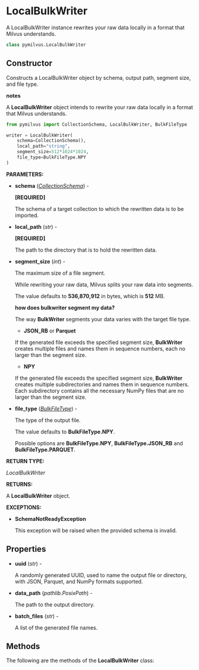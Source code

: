 # LocalBulkWriter

A LocalBulkWriter instance rewrites your raw data locally in a format that Milvus understands.

```python
class pymilvus.LocalBulkWriter
```

## Constructor

Constructs a LocalBulkWriter object by schema, output path, segment size, and file type.

<div class="admonition note">

<p><b>notes</b></p>

<p>A <strong>LocalBulkWriter</strong> object intends to rewrite your raw data locally in a format that Milvus understands.</p>

</div>

```python
from pymilvus import CollectionSchema, LocalBulkWriter, BulkFileType

writer = LocalBulkWriter(
    schema=CollectionSchema(),
    local_path="string",
    segment_size=512*1024*1024,
    file_type=BulkFileType.NPY
)
```

**PARAMETERS:**

- **schema** (*[CollectionSchema](../../ORM/CollectionSchema/CollectionSchema.md)*) -

    **[REQUIRED]**

    The schema of a target collection to which the rewritten data is to be imported.

- **local_path** (*str*) -

    **[REQUIRED]**

    The path to the directory that is to hold the rewritten data.

- **segment_size** (*int*) -

    The maximum size of a file segment.

    While rewriting your raw data, Milvus splits your raw data into segments.

    The value defaults to **536,870,912** in bytes, which is **512** MB.

    <div class="admonition note">

    <p><b>how does bulkwriter segment my data?</b></p>

    <p>The way <strong>BulkWriter</strong> segments your data varies with the target file type.</p>
    <ul>
    <li><strong>JSON_RB</strong> or <strong>Parquet</strong></li>
    </ul>
    <p>If the generated file exceeds the specified segment size, <strong>BulkWriter</strong> creates multiple files and names them in sequence numbers, each no larger than the segment size.</p>
    <ul>
    <li><strong>NPY</strong></li>
    </ul>
    <p>If the generated file exceeds the specified segment size, <strong>BulkWriter</strong> creates multiple subdirectories and names them in sequence numbers. Each subdirectory contains all the necessary NumPy files that are no larger than the segment size.</p>

    </div>

- **file_type** (*[BulkFileType](../BulkFileType.md)*) -

    The type of the output file.

    The value defaults to **BulkFileType.NPY**. 

    Possible options are **BulkFileType.NPY**, **BulkFileType.JSON_RB** and **BulkFileType.PARQUET**.

**RETURN TYPE:**

*LocalBulkWriter*

**RETURNS:**

A **LocalBulkWriter** object.

**EXCEPTIONS:**

- **SchemaNotReadyException**

    This exception will be raised when the provided schema is invalid.

## Properties

- **uuid** (*str*) -

    A randomly generated UUID, used to name the output file or directory, with JSON, Parquet, and NumPy formats supported.

- **data_path** (*pathlib.PosixPath*) -

    The path to the output directory.

- **batch_files** (*str*) -

    A list of the generated file names.

## Methods

The following are the methods of the **LocalBulkWriter** class:

<DocCardList />